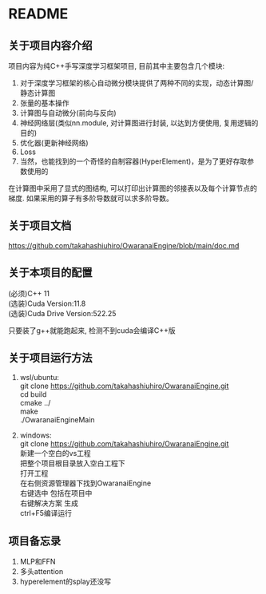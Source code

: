 # README
## 关于项目内容介绍  

项目内容为纯C++手写深度学习框架项目, 目前其中主要包含几个模块:  

1. 对于深度学习框架的核心自动微分模块提供了两种不同的实现，动态计算图/静态计算图  
2. 张量的基本操作  
3. 计算图与自动微分(前向与反向)  
4. 神经网络层(类似nn.module, 对计算图进行封装, 以达到方便使用, 复用逻辑的目的)  
5. 优化器(更新神经网络)  
6. Loss  
7. 当然，也能找到的一个奇怪的自制容器(HyperElement)，是为了更好存取参数使用的 

在计算图中采用了显式的图结构, 可以打印出计算图的邻接表以及每个计算节点的梯度. 如果采用的算子有多阶导数就可以求多阶导数。

## 关于项目文档  

https://github.com/takahashiuhiro/OwaranaiEngine/blob/main/doc.md 

## 关于本项目的配置  

(必须)C++ 11  
(选装)Cuda Version:11.8  
(选装)Cuda Drive Version:522.25  

只要装了g++就能跑起来, 检测不到cuda会编译C++版

## 关于项目运行方法  
1. wsl/ubuntu:  
git clone https://github.com/takahashiuhiro/OwaranaiEngine.git  
cd build  
cmake ../  
make  
./OwaranaiEngineMain  

2. windows:  
git clone https://github.com/takahashiuhiro/OwaranaiEngine.git  
新建一个空白的vs工程  
把整个项目根目录放入空白工程下  
打开工程  
在右侧资源管理器下找到OwaranaiEngine  
右键选中 包括在项目中  
右键解决方案 生成  
ctrl+F5编译运行  

## 项目备忘录 
1. MLP和FFN  
2. 多头attention
3. hyperelement的splay还没写